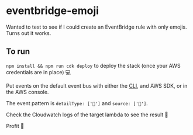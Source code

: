 # eventbridge-emoji

Wanted to test to see if I could create an EventBridge rule with only emojis. Turns out it works.

## To run

`npm install && npm run cdk deploy` to deploy the stack (once your AWS credentials are in place) 💻

Put events on the default event bus with either the [CLI](https://awscli.amazonaws.com/v2/documentation/api/latest/reference/events/put-events.html), and AWS SDK, or in the AWS console.

The event pattern is `detailType: ['💩']` and `source: ['🐶']`.

Check the Cloudwatch logs of the target lambda to see the result 👀

Profit 🎉
